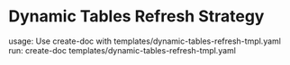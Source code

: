 # Dynamic Tables Refresh Strategy

usage: Use create-doc with templates/dynamic-tables-refresh-tmpl.yaml
run: create-doc templates/dynamic-tables-refresh-tmpl.yaml
